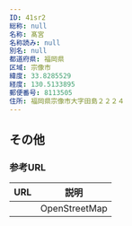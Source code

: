 ```yaml
---
ID: 41sr2
総称: null
名称: 髙宮
名称読み: null
別名: null
都道府県: 福岡県
区域: 宗像市
緯度: 33.8285529
経度: 130.5133895
郵便番号: 8113505
住所: 福岡県宗像市大字田島２２２４
---
```


## その他

### 参考URL

| URL | 説明          |
| --- | ------------- |
|     | OpenStreetMap |
